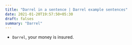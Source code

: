 ```yaml
---
title: "Darrel in a sentence | Darrel example sentences"
date: 2021-01-20T19:57:50+05:30
draft: falses
summary: "Darrel"
---
```

- `Darrel`, your money is insured.
                 
